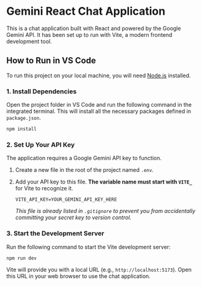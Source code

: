 # Gemini React Chat Application

This is a chat application built with React and powered by the Google Gemini API. It has been set up to run with Vite, a modern frontend development tool.

## How to Run in VS Code

To run this project on your local machine, you will need [Node.js](https://nodejs.org/) installed.

### 1. Install Dependencies

Open the project folder in VS Code and run the following command in the integrated terminal. This will install all the necessary packages defined in `package.json`.

```bash
npm install
```

### 2. Set Up Your API Key

The application requires a Google Gemini API key to function.

1.  Create a new file in the root of the project named `.env`.
2.  Add your API key to this file. **The variable name must start with `VITE_`** for Vite to recognize it.

    ```
    VITE_API_KEY=YOUR_GEMINI_API_KEY_HERE
    ```

    *This file is already listed in `.gitignore` to prevent you from accidentally committing your secret key to version control.*

### 3. Start the Development Server

Run the following command to start the Vite development server:

```bash
npm run dev
```

Vite will provide you with a local URL (e.g., `http://localhost:5173`). Open this URL in your web browser to use the chat application.
